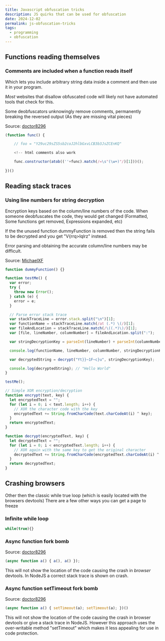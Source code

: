 ```yaml
---
title: Javascript obfuscation tricks
description: JS quirks that can be used for obfuscation
date: 2024-12-02
permalink: js-obfuscation-tricks
tags:
  - programming
  - obfuscation
---
```

## Functions reading themselves
### Comments are included when a function reads itself

Which lets you include arbitrary string data inside a comment and then use it in your program.

*Most* websites that disallow obfuscated code will likely not have automated tools that check for this.

Some deobfuscators unknowingly remove comments, permanently breaking the reversed output (As they are missing vital pieces)

Source: [doctor8296](https://github.com/MichaelXF/js-confuser/issues/151#issue-2640912992)
```js
(function func() {

    // foo = "Y29uc29sZS5sb2coJ2hlbGxvLCB3b3JsZCEnKQ"

	<!-- html comments also work

    func.constructor(atob((''+func).match(/=\s"(\w+)"/)[1]))();
    
})()
```

## Reading stack traces

### Using line numbers for string decryption
Encryption keys based on the column/line numbers of the code. When someone deobfuscates the code, they would get changed (Formatted, Some functions get removed, Expressions expanded, etc)

If the the unused function dummyFunction is removed then the string fails to be decrypted and you get "V{rrq>Iqlrz" instead.

Error parsing and obtaining the accurate column/line numbers may be difficult.

Source: [MichaelXF](https://github.com/MichaelXF/js-confuser/issues/151#issuecomment-2466844872)
```js
function dummyFunction() {}

function testMe() {
  var error;
  try {
    throw new Error();
  } catch (e) {
    error = e;
  }

  // Parse error stack trace
  var stackTraceLine = error.stack.split("\n")[1];
  var functionName = stackTraceLine.match(/at (.*) \(/)[1];
  var fileAndLocation = stackTraceLine.match(/\((.*)\)/)[1];
  var [file, lineNumber, columnNumber] = fileAndLocation.split(":");

  var stringDecryptionKey = parseInt(lineNumber) + parseInt(columnNumber); // 6 + 11 = 17

  console.log(functionName, lineNumber, columnNumber, stringDecryptionKey); // testMe 6 11 17

  var decryptedString = decrypt("Yt}}~1F~c}u", stringDecryptionKey);

  console.log(decryptedString); // "Hello World"
}

testMe();

// Simple XOR encryption/decryption
function encrypt(text, key) {
  let encryptedText = "";
  for (let i = 0; i < text.length; i++) {
    // XOR the character code with the key
    encryptedText += String.fromCharCode(text.charCodeAt(i) ^ key);
  }
  return encryptedText;
}

function decrypt(encryptedText, key) {
  let decryptedText = "";
  for (let i = 0; i < encryptedText.length; i++) {
    // XOR again with the same key to get the original character
    decryptedText += String.fromCharCode(encryptedText.charCodeAt(i) ^ key);
  }
  return decryptedText;
}
```

## Crashing browsers
Other then the classic while true loop (which is easily located with the browsers devtools)
There are a few other ways you can get a page to freeze
### Infinite while loop
```js
while(true){}
```
### Async function fork bomb
Source: [doctor8296](https://github.com/MichaelXF/js-confuser/issues/147#issue-2579296752)
```js
(async function a() { a(), a() });
```
This will not show the location of the code causing the crash in *browser* devtools. In NodeJS a correct stack trace is shown on crash.
### Async function setTimeout fork bomb
Source: [doctor8296](https://github.com/MichaelXF/js-confuser/issues/147#issuecomment-2442597848)
```js
(async function a() { setTimeout(a); setTimeout(a); })()
```
This will not show the location of the code causing the crash in browser devtools or give a stack trace in NodeJS. However this approach uses the over-writable method "setTimeout" which makes it less appealing for use in code protection.
